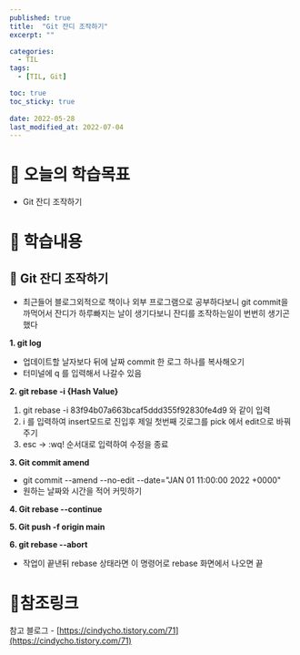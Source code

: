 ```yaml
---
published: true
title:  "Git 잔디 조작하기"
excerpt: ""

categories:
  - TIL
tags:
  - [TIL, Git]

toc: true
toc_sticky: true
 
date: 2022-05-28
last_modified_at: 2022-07-04
---
```


# 🤔 오늘의 학습목표
- Git 잔디 조작하기

# 📃 학습내용

## 📍 **Git 잔디 조작하기**

- 최근들어 블로그외적으로 책이나 외부 프로그램으로 공부하다보니 git commit을 까먹어서 잔디가 하루빠지는 날이 생기다보니 잔디를 조작하는일이 번번히 생기곤했다

**1. git log**
   - 업데이트할 날자보다 뒤에 날짜 commit 한 로그 하나를 복사해오기 
   - 터미널에 q 를 입력해서 나갈수 있음

**2. git rebase -i {Hash Value}**
   1. git rebase -i 83f94b07a663bcaf5ddd355f92830fe4d9 와 같이 입력
   2. i 를 입력하여 insert모드로 진입후 제일 첫번째 깃로그를 pick 에서 edit으로 바꿔주기
   3. esc -> :wq! 순서대로 입력하여 수정을 종료

**3. Git commit amend**
  -  git commit --amend --no-edit --date="JAN 01 11:00:00 2022 +0000"
   - 원하는 날짜와 시간을 적어 커밋하기

**4. Git rebase --continue**

**5. Git push -f origin main**

**6. git rebase --abort**
  - 작업이 끝낸뒤 rebase 상태라면 이 명령어로 rebase 화면에서 나오면 끝

# 📌참조링크
참고 블로그 - [https://cindycho.tistory.com/71](https://cindycho.tistory.com/71)